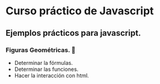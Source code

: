 # Curso práctico de Javascript
## Ejemplos prácticos para javascript.

### Figuras Geométricas. 📐
- Determinar la fórmulas.
- Determinar las funciones.
- Hacer la interacción con html.
